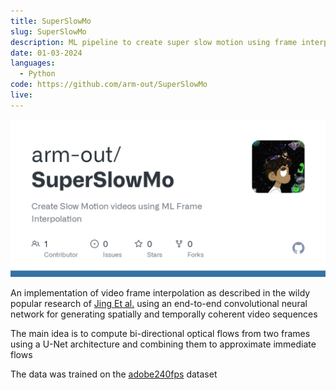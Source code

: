 ```yaml
---
title: SuperSlowMo
slug: SuperSlowMo
description: ML pipeline to create super slow motion using frame interpolation
date: 01-03-2024
languages:
  - Python
code: https://github.com/arm-out/SuperSlowMo
live:
---
```


![SuperSloMo header image](images/SuperSloMo/header.png)

An implementation of video frame interpolation as described in the wildy popular research of [Jing Et al.](https://arxiv.org/abs/1712.00080) using an end-to-end convolutional neural network for generating spatially and temporally coherent video sequences

The main idea is to compute bi-directional optical flows from two frames using a U-Net architecture and combining them to approximate immediate flows

The data was trained on the [adobe240fps](https://www.cs.ubc.ca/labs/imager/tr/2017/DeepVideoDeblurring/) dataset
